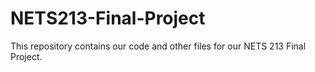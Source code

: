 # NETS213-Final-Project
This repository contains our code and other files for our NETS 213 Final Project.
